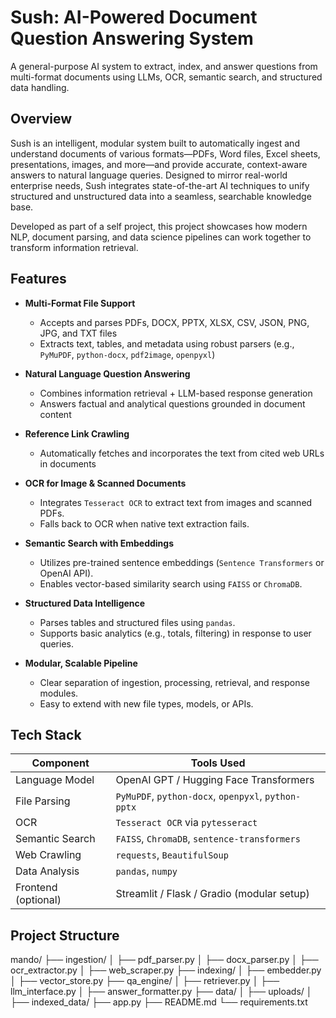 # Sush: AI-Powered Document Question Answering System

A general-purpose AI system to extract, index, and answer questions from multi-format documents using LLMs, OCR, semantic search, and structured data handling.

## Overview

Sush is an intelligent, modular system built to automatically ingest and understand documents of various formats—PDFs, Word files, Excel sheets, presentations, images, and more—and provide accurate, context-aware answers to natural language queries. Designed to mirror real-world enterprise needs, Sush integrates state-of-the-art AI techniques to unify structured and unstructured data into a seamless, searchable knowledge base.

Developed as part of a self project, this project showcases how modern NLP, document parsing, and data science pipelines can work together to transform information retrieval.

## Features

- **Multi-Format File Support**
  - Accepts and parses PDFs, DOCX, PPTX, XLSX, CSV, JSON, PNG, JPG, and TXT files
  - Extracts text, tables, and metadata using robust parsers (e.g., `PyMuPDF`, `python-docx`, `pdf2image`, `openpyxl`)

- **Natural Language Question Answering**
  - Combines information retrieval + LLM-based response generation
  - Answers factual and analytical questions grounded in document content

- **Reference Link Crawling**
  - Automatically fetches and incorporates the text from cited web URLs in documents

- **OCR for Image & Scanned Documents**
  - Integrates `Tesseract OCR` to extract text from images and scanned PDFs.
  - Falls back to OCR when native text extraction fails.

- **Semantic Search with Embeddings**
  - Utilizes pre-trained sentence embeddings (`Sentence Transformers` or OpenAI API).
  - Enables vector-based similarity search using `FAISS` or `ChromaDB`.

- **Structured Data Intelligence**
  - Parses tables and structured files using `pandas`.
  - Supports basic analytics (e.g., totals, filtering) in response to user queries.

- **Modular, Scalable Pipeline**
  - Clear separation of ingestion, processing, retrieval, and response modules.
  - Easy to extend with new file types, models, or APIs.

## Tech Stack

| Component         | Tools Used |
|------------------|------------|
| Language Model    | OpenAI GPT / Hugging Face Transformers |
| File Parsing      | `PyMuPDF`, `python-docx`, `openpyxl`, `python-pptx` |
| OCR               | `Tesseract OCR` via `pytesseract` |
| Semantic Search   | `FAISS`, `ChromaDB`, `sentence-transformers` |
| Web Crawling      | `requests`, `BeautifulSoup` |
| Data Analysis     | `pandas`, `numpy` |
| Frontend (optional) | Streamlit / Flask / Gradio (modular setup) |

## Project Structure

mando/
├── ingestion/
│   ├── pdf_parser.py
│   ├── docx_parser.py
│   ├── ocr_extractor.py
│   ├── web_scraper.py
├── indexing/
│   ├── embedder.py
│   ├── vector_store.py
├── qa_engine/
│   ├── retriever.py
│   ├── llm_interface.py
│   ├── answer_formatter.py
├── data/
│   ├── uploads/
│   ├── indexed_data/
├── app.py
├── README.md
└── requirements.txt
